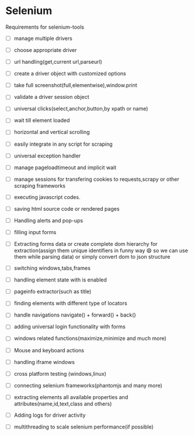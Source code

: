 # Selenium



Requirements for selenium-tools

- [ ] manage multiple drivers
- [ ] choose appropriate driver
- [ ] url handling(get,current url,parseurl)
- [ ] create a driver object with customized options
- [ ] take full screenshot(full,elementwise),window.print
- [ ] validate a driver session object
- [ ] universal clicks(select,anchor,button,by xpath or name)
- [ ] wait till element loaded
- [ ] horizontal and vertical scrolling
- [ ] easily integrate in any script for scraping
- [ ] universal exception handler
- [ ] manage pageloadtimeout and implicit wait
- [ ] manage sessions for transfering cookies to requests,scrapy or other scraping frameworks
- [ ] executing javascript codes.
- [ ] saving html source code or rendered pages
- [ ] Handling alerts and pop-ups
- [ ] filling input forms
- [ ] Extracting forms data or create complete dom hierarchy for extraction(assign them unique identifiers in funny way 😄 so we can use them while parsing data) or simply convert dom to json structure
- [ ] switching windows,tabs,frames
- [ ] handling element state with is enabled
- [ ] pageinfo extractor(such as title)
- [ ] finding elements with different type of locators
- [ ] handle navigations navigate() + forward() + back()
- [ ] adding universal login functionality with forms
- [ ] windows related functions(maximize,minimize and much more)  
- [ ] Mouse and keyboard actions
- [ ] handling iframe windows
- [ ] cross platform testing (windows,linux)
- [ ] connecting selenium frameworks(phantomjs and many more)
- [ ] extracting elements all available properties and attributes(name,id,text,class and others)
- [ ] Adding logs for driver activity
- [ ] multithreading to scale selenium performance(if possible)


